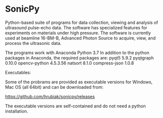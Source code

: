 # SonicPy
 
Python-based suite of programs for data collection, viewing and analysis of ultrasound pulse-echo data. The software has specialized features for experiments on materials under high pressure. The software is currently used at beamline 16-BM-B, Advanced Photon Source to acquire, view, and process the ultrasonic data.

The programs work with Anaconda Python 3.7 
In addition to the python packages in Anaconda, the required packages are: 
pyqt5 5.9.2 
pyqtgraph 0.10.0
opencv-python 4.5.3.56
natsort 8.1.0
compress-json 1.0.8

Executables:

Some of the probrams are provided as executable versions for Windows, Mac OS (all 64bit) and can be downloaded from:

https://github.com/hrubiak/sonicpy/releases

The executable versions are self-contained and do not need a python installation.
